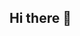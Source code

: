 ## Hi there 👋

<!--
**porridge124/porridge124** is a ✨ _special_ ✨ repository because its `README.md` (this file) appears on your GitHub profile.

Here are some ideas to get you started:

- 🔭 I’m a poor student 
- 🌱 I’m currently learning something cool in github 
- 🤔 I’m looking for help with you
-->
